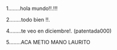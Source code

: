 
1........hola mundo!!.!!!

2........todo bien !!.

4........te veo en diciembre!. (patentada000)

5........ACA METIO MANO LAURITO
